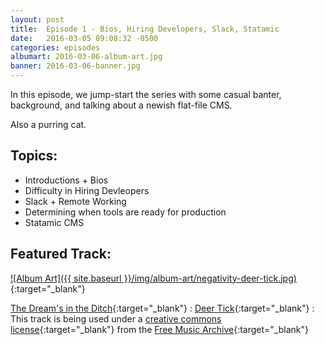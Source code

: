```yaml
---
layout: post
title:  Episode 1 - Bios, Hiring Developers, Slack, Statamic
date:   2016-03-05 09:08:32 -0500
categories: episodes
albumart: 2016-03-06-album-art.jpg
banner: 2016-03-06-banner.jpg
---
```


In this episode, we jump-start the series with some casual banter, background, and talking about a newish flat-file CMS.

Also a purring cat.

## Topics:

* Introductions + Bios
* Difficulty in Hiring Devleopers
* Slack + Remote Working
* Determining when tools are ready for production
* Statamic CMS

<div class="featured-track" markdown="1">

## Featured Track:

[![Album Art]({{ site.baseurl }}/img/album-art/negativity-deer-tick.jpg)][songlink]{:target="_blank"}

[The Dream's in the Ditch][songlink]{:target="_blank"}
: [Deer Tick][deertick]{:target="_blank"}
: This track is being used under a [creative commons license][cclicense]{:target="_blank"} from the [Free Music Archive][fma]{:target="_blank"}

</div><!--.featured-track-->

[songlink]: https://open.spotify.com/track/2A9Zm100yFB3CHQd6kFaB7
[deertick]: https://open.spotify.com/artist/3rT8xTwSOMDURtWpPyoKIO
[cclicense]: https://creativecommons.org/licenses/by-nc-nd/3.0/
[fma]: http://freemusicarchive.org
